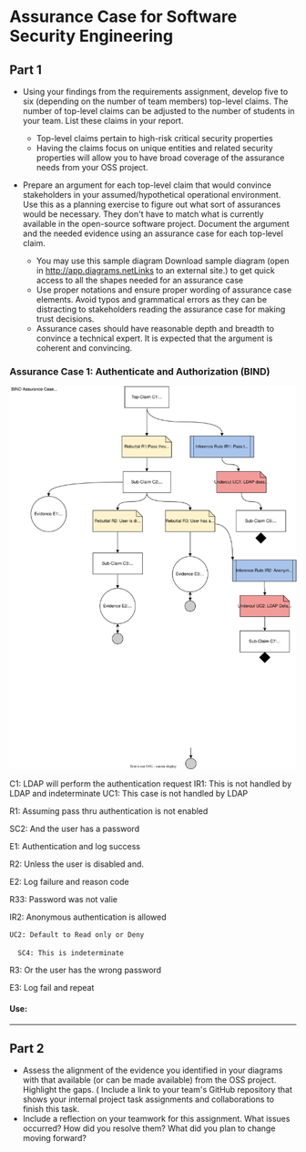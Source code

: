 # Assurance Case for Software Security Engineering

## Part 1
* Using your findings from the requirements assignment, develop five to six (depending on the number of team members) top-level claims. The number of top-level claims can be adjusted to the number of students in your team. List these claims in your report.

  * Top-level claims pertain to high-risk critical security properties  
  * Having the claims focus on unique entities and related security properties will allow you to have broad coverage of the assurance needs from your OSS project. 

* Prepare an argument for each top-level claim that would convince stakeholders in your assumed/hypothetical operational environment. Use this as a planning exercise to figure out what sort of assurances would be necessary. They don't have to match what is currently available in the open-source software project. Document the argument and the needed evidence using an assurance case for each top-level claim. 

  * You may use this sample diagram Download sample diagram (open in http://app.diagrams.netLinks to an external site.) to get quick access to all the shapes needed for an assurance case
  * Use proper notations and ensure proper wording of assurance case elements. Avoid typos and grammatical errors as they can be distracting to stakeholders reading the assurance case for making trust decisions. 
  * Assurance cases should have reasonable depth and breadth to convince a technical expert. It is expected that the argument is coherent and convincing. 

<!--- Josh Bartels --->
### Assurance Case 1: Authenticate and Authorization (BIND)

![Assurance Case 1](https://github.com/bartelsjoshuac/SAPG/blob/main/images/BIND%20Assurance%20Case.svg)

C1: LDAP will perform the authentication request
    IR1: This is not handled by LDAP and indeterminate
UC1: This case is not handled by LDAP  




R1: Assuming pass thru authentication is not enabled

 SC2: And the user has a password

  E1: Authentication and log success
  
  R2: Unless the user is disabled and.
  
   E2: Log failure and reason code
 
  R33: Password was not valie
  
  IR2: Anonymous authentication is allowed
  
    UC2: Default to Read only or Deny
    
      SC4: This is indeterminate      

R3: Or the user has the wrong password

 E3: Log fail and repeat

#### Use:

<!--- End --->
---

## Part 2

* Assess the alignment of the evidence you identified in your diagrams with that available (or can be made available) from the OSS project. Highlight the gaps.
( Include a link to your team's GitHub repository that shows your internal project task assignments and collaborations to finish this task. 
* Include a reflection on your teamwork for this assignment. What issues occurred? How did you resolve them? What did you plan to change moving forward? 
